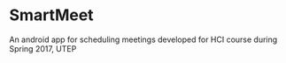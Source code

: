 # SmartMeet
An android app for scheduling meetings developed for HCI course during Spring 2017, UTEP
